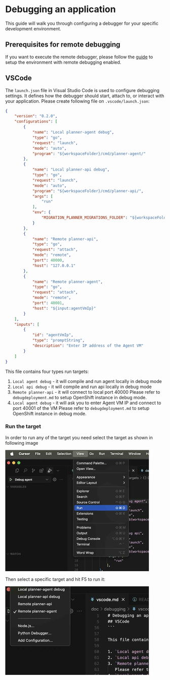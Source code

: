 # Debugging an application

This guide will walk you through configuring a debugger for your specific development environment.

## Prerequisites for remote debugging
If you want to execute the remote debugger, please follow the [guide](debug-deployment) to setup the environment with remote debugging enabled.

## VSCode

The `launch.json` file in Visual Studio Code is used to configure debugging settings. It defines how the debugger should start, attach to, or interact with your application.
Please create following file on `.vscode/launch.json`:

```json
{
    "version": "0.2.0",
    "configurations": [
        {
            "name": "Local planner-agent debug",
            "type": "go",
            "request": "launch",
            "mode": "auto",
            "program": "${workspaceFolder}/cmd/planner-agent/"
        },
        {
            "name": "Local planner-api debug",
            "type": "go",
            "request": "launch",
            "mode": "auto",
            "program": "${workspaceFolder}/cmd/planner-api/",
            "args": [
                "run"
            ],
            "env": {
                "MIGRATION_PLANNER_MIGRATIONS_FOLDER": "${workspaceFolder}/pkg/migrations/sql"
            }
        },
        {
            "name": "Remote planner-api",
            "type": "go",
            "request": "attach",
            "mode": "remote",
            "port": 40000,
            "host": "127.0.0.1"
        },
        {
            "name": "Remote planner-agent",
            "type": "go",
            "request": "attach",
            "mode": "remote",
            "port": 40001,
            "host": "${input:agentVmIp}"
        }
    ],
    "inputs": [
        {
            "id": "agentVmIp",
            "type": "promptString",
            "description": "Enter IP address of the Agent VM"
        }
    ]
}
```

This file contains four types run targets:

1. `Local agent debug` - it will compile and run agent locally in debug mode
2. `Local api debug` - it will compile and run api locally in debug mode
3. `Remote planner-api` - it will connect to local port 40000
   Please refer to `debugdeployment.md` to setup OpenShift instance in debug mode.
4. `Local agent debug` - it will ask you to enter Agent VM IP and connect to port 40001 of the VM
   Please refer to `debugdeployment.md` to setup OpenShift instance in debug mode.


### Run the target
In order to run any of the target you need select the target as shown in following image

![Run view](../img/runTarget.jpg)

Then select a specific target and hit F5 to run it:

![Select target](../img/selectTarget.jpg)